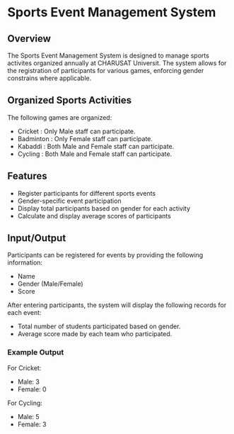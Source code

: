 # Sports Event Management System

## Overview
The Sports Event Management System is designed to manage sports activites organized annually at CHARUSAT Universit. The system allows for the registration of participants for various games, enforcing gender constrains where applicable.

## Organized Sports Activities
The following games are organized:
- Cricket : Only Male staff can participate.
- Badminton : Only Female staff can participate.
- Kabaddi : Both Male and Female staff can participate.
- Cycling : Both Male and Female staff can participate.

## Features
- Register participants for different sports events
- Gender-specific event participation
- Display total participants based on gender for each activity
- Calculate and display average scores of participants

## Input/Output
Participants can be registered for events by providing the following information:
- Name
- Gender (Male/Female)
- Score

After entering participants, the system will display the following records for each event:
- Total number of students participated based on gender.
- Average score made by each team who participated.

### Example Output
For Cricket: 
- Male: 3
- Female: 0

For Cycling: 
- Male: 5
- Female: 3


   

